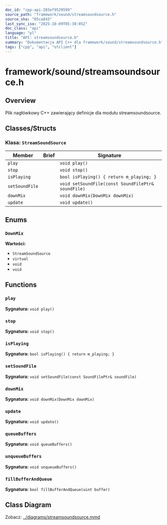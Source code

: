 ```yaml
---
doc_id: "cpp-api-203ef9529599"
source_path: "framework/sound/streamsoundsource.h"
source_sha: "05ca843"
last_sync_iso: "2025-10-09T05:38:05Z"
doc_class: "api"
language: "pl"
title: "API: streamsoundsource.h"
summary: "Dokumentacja API C++ dla framework/sound/streamsoundsource.h"
tags: ["cpp", "api", "otclient"]
---
```


# framework/sound/streamsoundsource.h

## Overview

Plik nagłówkowy C++ zawierający definicje dla modułu streamsoundsource.

## Classes/Structs

### Klasa: `StreamSoundSource`

| Member | Brief | Signature |
|--------|-------|-----------|
| `play` |  | `void play()` |
| `stop` |  | `void stop()` |
| `isPlaying` |  | `bool isPlaying() { return m_playing; }` |
| `setSoundFile` |  | `void setSoundFile(const SoundFilePtr& soundFile)` |
| `downMix` |  | `void downMix(DownMix downMix)` |
| `update` |  | `void update()` |

## Enums

### `DownMix`

**Wartości:**

- `StreamSoundSource`
- `virtual`
- `void`
- `void`

## Functions

### `play`

**Sygnatura:** `void play()`

### `stop`

**Sygnatura:** `void stop()`

### `isPlaying`

**Sygnatura:** `bool isPlaying() { return m_playing; }`

### `setSoundFile`

**Sygnatura:** `void setSoundFile(const SoundFilePtr& soundFile)`

### `downMix`

**Sygnatura:** `void downMix(DownMix downMix)`

### `update`

**Sygnatura:** `void update()`

### `queueBuffers`

**Sygnatura:** `void queueBuffers()`

### `unqueueBuffers`

**Sygnatura:** `void unqueueBuffers()`

### `fillBufferAndQueue`

**Sygnatura:** `bool fillBufferAndQueue(uint buffer)`

## Class Diagram

Zobacz: [../diagrams/streamsoundsource.mmd](../diagrams/streamsoundsource.mmd)
